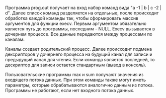 Программа prog.out получает на вход набор команд вида "a -1 | b | c -2 | d". Далее список команд разделяется на отдельные, после происходит обработка каждой команды так, чтобы сформировать массив аргументов для функции execv. Первым аргументом обязательно является путь до программы, последним - NULL. Execv вызывается в дочернем процессе. Все данные передаются между процессами по каналам.

Каналы создает родительский процесс. Далее происходит подмена дексрипторов у дочернего процесса на будущий канал для записи и предыдущий канал для чтения. Если команда является последней, то дескриптор для записи остается стандартным (вывод в консоль).

Пользовательские программы max и sum получают значения из входящего потока данных. При этом команды также могут иметь параметры, которые обрабатываются аналогично данным из потока. Программы не работают, если нет входного потока данных.